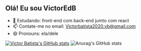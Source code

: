 ## Olá! Eu sou VictorEdB



- 🌱 Estudando: front-end com back-end jumto com react
- 📫 Contate-me no email: Victorbatista2020.vb@gmail.com
- 😄 Pronouns: ela/dele

[![Victor Batista's GitHub stats](https://github-readme-stats.vercel.app/api?username=VictorEdB)](https://github.com/VictorEdB/github-readme-stats)
![Anurag's GitHub stats](https://github-readme-stats.vercel.app/api?username=VictorEdB&show_icons=true)
